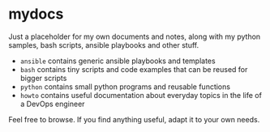 # mydocs
Just a placeholder for my own documents and notes, along with my python samples, bash scripts, ansible playbooks and other stuff.


* `ansible` contains generic ansible playbooks and templates
* `bash` contains tiny scripts and code examples that can be reused for bigger scripts
* `python` contains small python programs and reusable functions
* `howto` contains useful documentation about everyday topics in the life of a DevOps engineer


Feel free to browse. If you find anything useful, adapt it to your own needs.
